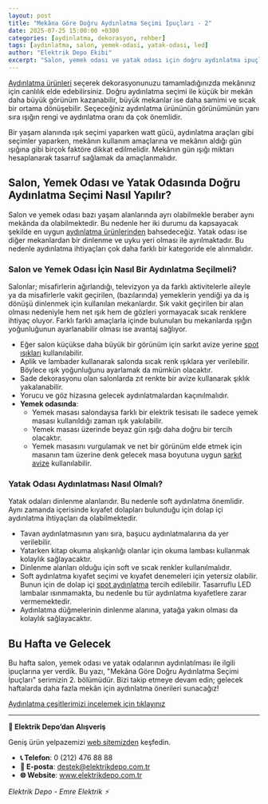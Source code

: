 ```yaml
---
layout: post
title: "Mekâna Göre Doğru Aydınlatma Seçimi İpuçları - 2"
date: 2025-07-25 15:00:00 +0300
categories: [aydinlatma, dekorasyon, rehber]
tags: [aydınlatma, salon, yemek-odasi, yatak-odasi, led]
author: "Elektrik Depo Ekibi"
excerpt: "Salon, yemek odası ve yatak odası için doğru aydınlatma ipuçları! Mekânınıza uygun aydınlatma çözümleri burada."
---
```


<a href="https://www.elektrikdepo.com.tr/kategori/aydinlatma-urunleri">Aydınlatma ürünleri</a> seçerek dekorasyonunuzu tamamladığınızda mekânınız için canlılık elde edebilirsiniz. Doğru aydınlatma seçimi ile küçük bir mekân daha büyük görünüm kazanabilir, büyük mekanlar ise daha samimi ve sıcak bir ortama dönüşebilir. Seçeceğiniz aydınlatma ürününün görünümünün yanı sıra ışığın rengi ve aydınlatma oranı da çok önemlidir.

Bir yaşam alanında ışık seçimi yaparken watt gücü, aydınlatma araçları gibi seçimler yaparken, mekânın kullanım amaçlarına ve mekânın aldığı gün ışığına gibi birçok faktöre dikkat edilmelidir. Mekânın gün ışığı miktarı hesaplanarak tasarruf sağlamak da amaçlanmalıdır.

## Salon, Yemek Odası ve Yatak Odasında Doğru Aydınlatma Seçimi Nasıl Yapılır?

Salon ve yemek odası bazı yaşam alanlarında ayrı olabilmekle beraber aynı mekânda da olabilmektedir. Bu nedenle her iki durumu da kapsayacak şekilde en uygun <a href="https://www.elektrikdepo.com.tr/kategori/aydinlatma-urunleri">aydınlatma ürünlerinden</a> bahsedeceğiz. Yatak odası ise diğer mekanlardan bir dinlenme ve uyku yeri olması ile ayrılmaktadır. Bu nedenle aydınlatma ihtiyaçları çok daha farklı bir kategoride ele alınmalıdır.

### Salon ve Yemek Odası İçin Nasıl Bir Aydınlatma Seçilmeli?

Salonlar; misafirlerin ağırlandığı, televizyon ya da farklı aktivitelerle aileyle ya da misafirlerle vakit geçirilen, (bazılarında) yemeklerin yendiği ya da iş dönüşü dinlenmek için kullanılan mekanlardır. Sık vakit geçirilen bir alan olması nedeniyle hem net ışık hem de gözleri yormayacak sıcak renklere ihtiyaç oluyor. Farklı farklı amaçlarla içinde bulunulan bu mekanlarda ışığın yoğunluğunun ayarlanabilir olması ise avantaj sağlıyor.

- Eğer salon küçükse daha büyük bir görünüm için sarkıt avize yerine <a href="https://www.elektrikdepo.com.tr/kategori/led-spotlar">spot ışıkları</a> kullanılabilir.
- Aplik ve lambader kullanarak salonda sıcak renk ışıklara yer verilebilir. Böylece ışık yoğunluğunu ayarlamak da mümkün olacaktır.
- Sade dekorasyonu olan salonlarda zıt renkte bir avize kullanarak şıklık yakalanabilir.
- Yorucu ve göz hizasına gelecek aydınlatmalardan kaçınılmalıdır.
- **Yemek odasında**:
  - Yemek masası salondaysa farklı bir elektrik tesisatı ile sadece yemek masası kullanıldığı zaman ışık yakılabilir.
  - Yemek masası üzerinde beyaz gün ışığı daha doğru bir tercih olacaktır.
  - Yemek masasını vurgulamak ve net bir görünüm elde etmek için masanın tam üzerine denk gelecek masa boyutuna uygun <a href="https://www.elektrikdepo.com.tr/kategori/sarkit-avizeler">sarkıt avize</a> kullanılabilir.

### Yatak Odası Aydınlatması Nasıl Olmalı?

Yatak odaları dinlenme alanlarıdır. Bu nedenle soft aydınlatma önemlidir. Aynı zamanda içerisinde kıyafet dolapları bulunduğu için dolap içi aydınlatma ihtiyaçları da olabilmektedir.

- Tavan aydınlatmasının yanı sıra, başucu aydınlatmalarına da yer verilebilir.
- Yatarken kitap okuma alışkanlığı olanlar için okuma lambası kullanmak kolaylık sağlayacaktır.
- Dinlenme alanları olduğu için soft ve sıcak renkler kullanılmalıdır.
- Soft aydınlatma kıyafet seçimi ve kıyafet denemeleri için yetersiz olabilir. Bunun için de dolap içi <a href="https://www.elektrikdepo.com.tr/kategori/led-spotlar">spot aydınlatma</a> tercih edilebilir. Tasarruflu LED lambalar ısınmamakta, bu nedenle bu tür aydınlatma kıyafetlere zarar vermemektedir.
- Aydınlatma düğmelerinin dinlenme alanına, yatağa yakın olması da kolaylık sağlayacaktır.

## Bu Hafta ve Gelecek

Bu hafta salon, yemek odası ve yatak odalarının aydınlatılması ile ilgili ipuçlarına yer verdik. Bu yazı, "Mekâna Göre Doğru Aydınlatma Seçimi İpuçları" serimizin 2. bölümüdür. Bizi takip etmeye devam edin; gelecek haftalarda daha fazla mekân için aydınlatma önerileri sunacağız!

<a href="https://www.elektrikdepo.com.tr/kategori/aydinlatma-urunleri">Aydınlatma çeşitlerimizi incelemek için tıklayınız</a>

---

**🛒 Elektrik Depo’dan Alışveriş**

Geniş ürün yelpazemizi [web sitemizden](https://www.elektrikdepo.com.tr) keşfedin.

- **📞 Telefon**: 0 (212) 476 88 88
- **📧 E-posta**: destek@elektrikdepo.com.tr
- **🌐 Website**: www.elektrikdepo.com.tr

*Elektrik Depo - Emre Elektrik ⚡*
